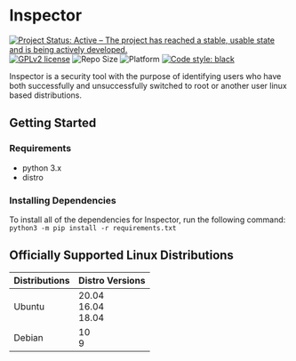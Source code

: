 # Inspector

[![Project Status: Active – The project has reached a stable, usable state and is being actively developed.](https://www.repostatus.org/badges/latest/active.svg)](https://www.repostatus.org/#active)
[![GPLv2 license](https://img.shields.io/badge/License-GPLv2-blue.svg)](https://www.gnu.org/licenses/old-licenses/gpl-2.0.en.html)
![Repo Size](https://img.shields.io/github/repo-size/StrangeRanger/inspector)
![Platform](https://img.shields.io/badge/platform-Linux-lightgrey)
[![Code style: black](https://img.shields.io/badge/code%20style-black-000000.svg)](https://github.com/psf/black)

Inspector is a security tool with the purpose of identifying users who have both successfully and unsuccessfully switched to root or another user linux based distributions.

## Getting Started

### Requirements

- python 3.x
- distro

### Installing Dependencies

To install all of the dependencies for Inspector, run the following command: `python3 -m pip install -r requirements.txt`

## Officially Supported Linux Distributions

| Distributions | Distro Versions |
|---------------|-----------------|
| Ubuntu        | 20.04<br>16.04<br>18.04 |
| Debian        | 10<br>9        |
